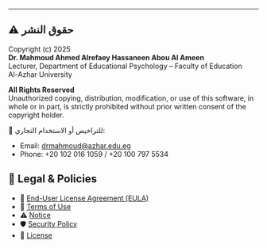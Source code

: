 ---

## ⚠️ حقوق النشر
Copyright (c) 2025  
**Dr. Mahmoud Ahmed Alrefaey Hassaneen Abou Al Ameen**  
Lecturer, Department of Educational Psychology – Faculty of Education  
Al-Azhar University  

**All Rights Reserved**  
Unauthorized copying, distribution, modification, or use of this software, in whole or in part, is strictly prohibited without prior written consent of the copyright holder.

📩 للتراخيص أو الاستخدام التجاري:  
- Email: drmahmoud@azhar.edu.eg  
- Phone: +20 102 016 1059 / +20 100 797 5534
## 📄 Legal & Policies

- 📑 [End-User License Agreement (EULA)](./EULA.md)
- 📃 [Terms of Use](./TERMS.md)
- ⚠️ [Notice](./NOTICE.txt)
- 🛡 [Security Policy](./SECURITY.md)
- 📌 [License](./LICENSE)

